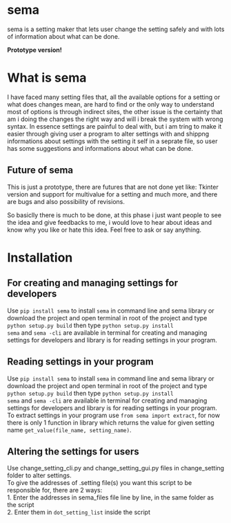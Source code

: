 # sema
sema is a setting maker that lets user change the setting safely and with lots of information about what can be done.  

**Prototype version!**

# What is sema
I have faced many setting files that, all the available options for a setting or what does changes mean, are hard to find
or the only way to understand most of options is through indirect sites, the other issue is the certainty that
am i doing the changes the right way and will i break the system with wrong syntax. In essence settings are painful to
deal with, but i am tring to make it easier through giving user a program to alter settings with and shippng informations
about settings with the setting it self in a seprate file, so user has some suggestions and informations about what can be
done.  
## Future of sema
This is just a prototype, there are futures that are not done yet like: Tkinter version and support for multivalue for a 
setting and much more, and there are bugs and also possibility of revisions.  

So basiclly there is much to be done, at this phase i just want people to see the idea and give feedbacks to me, i would 
love to hear about ideas and know why you like or hate this idea. Feel free to ask or say anything.  

# Installation
## For creating and managing settings for developers
Use `pip install sema` to install `sema` in command line and sema library
or download the project and open terminal in root of the project and type `python setup.py build` then type 
`python setup.py install`  
`sema` and `sema -cli` are available in terminal for creating and managing settings for developers 
and library is for reading settings in your program.
## Reading settings in your program
Use `pip install sema` to install `sema` in command line and sema library
or download the project and open terminal in root of the project and type `python setup.py build` then type 
`python setup.py install`  
`sema` and `sema -cli` are available in terminal for creating and managing settings for developers 
and library is for reading settings in your program.  
To extract settings in your program use `from sema import extract`, for now there is only 1 function in library which
returns the value for given setting name `get_value(file_name, setting_name)`.
## Altering the settings for users
Use change_setting_cli.py and change_setting_gui.py files in change_setting folder to alter settings.  
To give the addresses of .setting file(s) you want this script to be responsible for, there are 2 ways:  
	1. Enter the addresses in sema_files file line by line, in the same folder as the script  
	2. Enter them in `dot_setting_list` inside the script   
